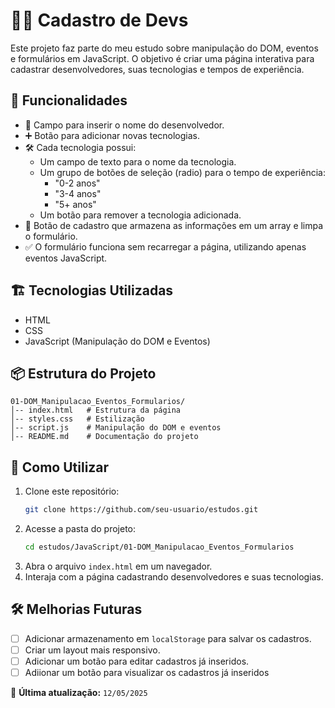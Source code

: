 # 🧑‍💻 Cadastro de Devs

Este projeto faz parte do meu estudo sobre manipulação do DOM, eventos e formulários em JavaScript. O objetivo é criar uma página interativa para cadastrar desenvolvedores, suas tecnologias e tempos de experiência.

## 🚀 Funcionalidades
- 📌 Campo para inserir o nome do desenvolvedor.
- ➕ Botão para adicionar novas tecnologias.
- 🛠️ Cada tecnologia possui:
  - Um campo de texto para o nome da tecnologia.
  - Um grupo de botões de seleção (radio) para o tempo de experiência: 
    - "0-2 anos"
    - "3-4 anos"
    - "5+ anos"
  - Um botão para remover a tecnologia adicionada.
- 💾 Botão de cadastro que armazena as informações em um array e limpa o formulário.
- ✅ O formulário funciona sem recarregar a página, utilizando apenas eventos JavaScript.

## 🏗️ Tecnologias Utilizadas
- HTML
- CSS
- JavaScript (Manipulação do DOM e Eventos)

## 📦 Estrutura do Projeto
```
01-DOM_Manipulacao_Eventos_Formularios/
│-- index.html   # Estrutura da página
│-- styles.css   # Estilização
│-- script.js    # Manipulação do DOM e eventos
│-- README.md    # Documentação do projeto
```

## 🎯 Como Utilizar
1. Clone este repositório:
   ```sh
   git clone https://github.com/seu-usuario/estudos.git
   ```
2. Acesse a pasta do projeto:
   ```sh
   cd estudos/JavaScript/01-DOM_Manipulacao_Eventos_Formularios
   ```
3. Abra o arquivo `index.html` em um navegador.
4. Interaja com a página cadastrando desenvolvedores e suas tecnologias.

## 🛠️ Melhorias Futuras
- [ ] Adicionar armazenamento em `localStorage` para salvar os cadastros.
- [ ] Criar um layout mais responsivo.
- [ ] Adicionar um botão para editar cadastros já inseridos.
- [ ] Adiionar um botão para visualizar os cadastros já inseridos

📌 **Última atualização:** `12/05/2025`
